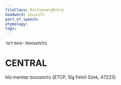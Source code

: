 ```yaml
---
fileClass: DictionaryEntry
headword: בלומענטאָפּ
part_of_speech: 
etymology: 
tags: 
---
```

בלומענטאָפּ
-טעפּ
דער

CENTRAL
========

blúˑməntep בלומענטעפּ {ETCP, Sîg Felső Szek, 47223}
